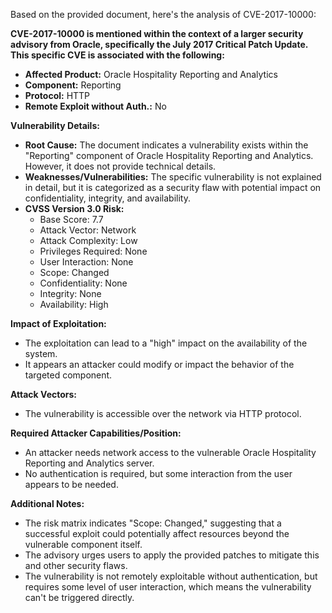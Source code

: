 Based on the provided document, here's the analysis of CVE-2017-10000:

**CVE-2017-10000 is mentioned within the context of a larger security advisory from Oracle, specifically the July 2017 Critical Patch Update. This specific CVE is associated with the following:**

*   **Affected Product:** Oracle Hospitality Reporting and Analytics
*   **Component:** Reporting
*  **Protocol:** HTTP
*   **Remote Exploit without Auth.:** No

**Vulnerability Details:**

*   **Root Cause:** The document indicates a vulnerability exists within the "Reporting" component of Oracle Hospitality Reporting and Analytics. However, it does not provide technical details.
*   **Weaknesses/Vulnerabilities:** The specific vulnerability is not explained in detail, but it is categorized as a security flaw with potential impact on confidentiality, integrity, and availability.
* **CVSS Version 3.0 Risk:**
    *   Base Score: 7.7
    *   Attack Vector: Network
    *   Attack Complexity: Low
    *   Privileges Required: None
    *   User Interaction: None
    *   Scope: Changed
    *   Confidentiality: None
    *   Integrity: None
    *   Availability: High

**Impact of Exploitation:**

*   The exploitation can lead to a "high" impact on the availability of the system.
*   It appears an attacker could modify or impact the behavior of the targeted component.

**Attack Vectors:**

*   The vulnerability is accessible over the network via HTTP protocol.

**Required Attacker Capabilities/Position:**

*   An attacker needs network access to the vulnerable Oracle Hospitality Reporting and Analytics server.
*   No authentication is required, but some interaction from the user appears to be needed.

**Additional Notes:**

*   The risk matrix indicates "Scope: Changed," suggesting that a successful exploit could potentially affect resources beyond the vulnerable component itself.
*   The advisory urges users to apply the provided patches to mitigate this and other security flaws.
*   The vulnerability is not remotely exploitable without authentication, but requires some level of user interaction, which means the vulnerability can't be triggered directly.